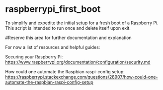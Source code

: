 # raspberrypi_first_boot
To simplify and expedite the initial setup for a fresh boot of a Raspberry Pi. This script is intended to run once and delete itself upon exit.

#Reserve this area for further documentation and explanation

For now a list of resources and helpful guides:

Securing your Raspberry Pi:
https://www.raspberrypi.org/documentation/configuration/security.md

How could one automate the Raspbian raspi-config setup: 
https://raspberrypi.stackexchange.com/questions/28907/how-could-one-automate-the-raspbian-raspi-config-setup
